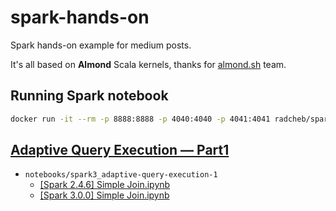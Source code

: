 # spark-hands-on
Spark hands-on example for medium posts. 

It's all based on **Almond** Scala kernels, thanks for [almond.sh](https://almond.sh/) team. 

## Running Spark notebook

```bash
docker run -it --rm -p 8888:8888 -p 4040:4040 -p 4041:4041 radcheb/spark-notebook:latest
```
## [Adaptive Query Execution — Part1](https://medium.com/data-engineering-for-all/spark-2-x-to-spark-3-0-adaptive-query-execution-part1-182e61e6cfcb)
* `notebooks/spark3_adaptive-query-execution-1`
  * [[Spark 2.4.6] Simple Join.ipynb](https://github.com/radcheb/spark-hands-on/blob/master/notebooks/spark3_adaptive-query-execution-1/%5BSpark%202.4.6%5D%20Simple%20Join.ipynb)
  * [[Spark 3.0.0] Simple Join.ipynb](https://github.com/radcheb/spark-hands-on/blob/master/notebooks/spark3_adaptive-query-execution-1/%5BSpark%203.0.0%5D%20Simple%20Join.ipynb)

